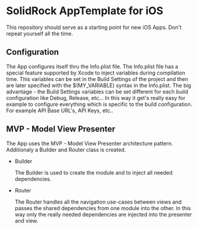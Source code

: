 # SolidRock AppTemplate for iOS
This repository should serve as a starting point for new iOS Apps. Don't repeat yourself all the time.

## Configuration

The App configures itself thru the Info.plist file. The Info.plist file has a special feature supported by Xcode to inject variables during compilation time. This variables can be set in the Build Settings of the project and then are later specified with the $(MY_VARIABLE) syntax in the Info.plist. The big advantage - the Build Settings variables can be set different for each build configuration like Debug, Release, etc... In this way it get's really easy for example to configure everything which is specific to the build configuration. For example API Base URL's, API Keys, etc..

## MVP - Model View Presenter

The App uses the MVP - Model View Presenter architecture pattern. Additionaly a Builder and Router class is created. 

* Builder

   The Builder is used to create the module and to inject all needed dependencies.

* Router 

   The Router handles all the navigation use-cases between views and passes the shared dependencies from one module into the other. In this way only the really needed dependencies are injected into the presenter and view. 

